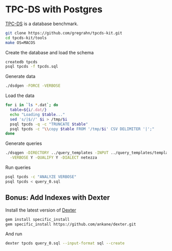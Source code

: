 # TPC-DS with Postgres

[TPC-DS](http://www.tpc.org/tpcds/) is a database benchmark.

```sh
git clone https://github.com/gregrahn/tpcds-kit.git
cd tpcds-kit/tools
make OS=MACOS
```

Create the database and load the schema

```sh
createdb tpcds
psql tpcds -f tpcds.sql
```

Generate data

```sh
./dsdgen -FORCE -VERBOSE
```

Load the data

```sh
for i in `ls *.dat`; do
  table=${i/.dat/}
  echo "Loading $table..."
  sed 's/|$//' $i > /tmp/$i
  psql tpcds -q -c "TRUNCATE $table"
  psql tpcds -c "\\copy $table FROM '/tmp/$i' CSV DELIMITER '|';"
done
```

Generate queries

```sh
./dsqgen -DIRECTORY ../query_templates -INPUT ../query_templates/templates.lst \
  -VERBOSE Y -QUALIFY Y -DIALECT netezza
```

Run queries

```sh
psql tpcds -c "ANALYZE VERBOSE"
psql tpcds < query_0.sql
```

## Bonus: Add Indexes with Dexter

Install the latest version of [Dexter](https://github.com/ankane/dexter)

```sh
gem install specific_install
gem specific_install https://github.com/ankane/dexter.git
```

And run

```sh
dexter tpcds query_0.sql --input-format sql --create
```
